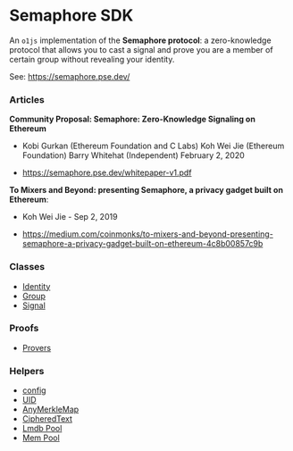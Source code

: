 # Semaphore SDK

An `o1js` implementation of the **Semaphore protocol**: a zero-knowledge protocol that allows you to cast a signal and prove you are a member of  certain group without revealing your identity.

See: https://semaphore.pse.dev/

### Articles

**Community Proposal:
Semaphore: Zero-Knowledge Signaling on Ethereum**

- Kobi Gurkan (Ethereum Foundation and C Labs) 
  Koh Wei Jie (Ethereum Foundation)
  Barry Whitehat (Independent)
  February 2, 2020

- https://semaphore.pse.dev/whitepaper-v1.pdf

**To Mixers and Beyond: presenting Semaphore, a privacy gadget built on Ethereum**: 

- Koh Wei Jie - Sep 2, 2019

- https://medium.com/coinmonks/to-mixers-and-beyond-presenting-semaphore-a-privacy-gadget-built-on-ethereum-4c8b00857c9b

### Classes

- [Identity](./docs/identity.md)
- [Group](./docs/group.md)
- [Signal](./docs/signal.md)

### Proofs

- [Provers](./docs/prover.md)

### Helpers

- [config](../src/config.ts)
- [UID](../src/uid.ts)
- [AnyMerkleMap](../src/merkles.ts)
- [CipheredText](../src/encryption.ts)
- [Lmdb Pool](../src/kvs-lmdb-pool.ts)
- [Mem Pool](../src/kvs-mem-pool.ts)
